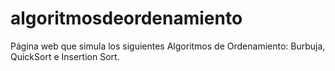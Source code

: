 # algoritmosdeordenamiento
Página web que simula los siguientes Algoritmos de Ordenamiento: Burbuja, QuickSort e Insertion Sort.
